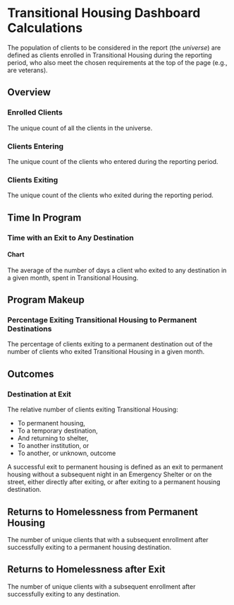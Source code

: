 # Transitional Housing Dashboard Calculations

The population of clients to be considered in the report (the *universe*) are defined as clients enrolled in Transitional Housing during the reporting period, who also meet the chosen requirements at the top of the page (e.g., are veterans).

## Overview

### Enrolled Clients

The unique count of all the clients in the universe.

### Clients Entering

The unique count of the clients who entered during the reporting period.

### Clients Exiting

The unique count of the clients who exited during the reporting period.

## Time In Program

### Time with an Exit to Any Destination

#### Chart

The average of the number of days a client who exited to any destination in a given month, spent in Transitional Housing.

## Program Makeup

### Percentage Exiting Transitional Housing to Permanent Destinations

The percentage of clients exiting to a permanent destination out of the number
of clients who exited Transitional Housing in a given month.

## Outcomes

### Destination at Exit

The relative number of clients exiting Transitional Housing:

* To permanent housing,
* To a temporary destination,
* And returning to shelter,
* To another institution, or
* To another, or unknown, outcome

A successful exit to permanent housing is defined as an exit to permanent housing without a subsequent night in an Emergency Shelter or on the street, either directly after exiting, or after exiting to a permanent housing destination.

## Returns to Homelessness from Permanent Housing

The number of unique clients that with a subsequent enrollment after successfully exiting to a permanent housing destination.

## Returns to Homelessness after Exit

The number of unique clients with a subsequent enrollment after successfully exiting to any destination.